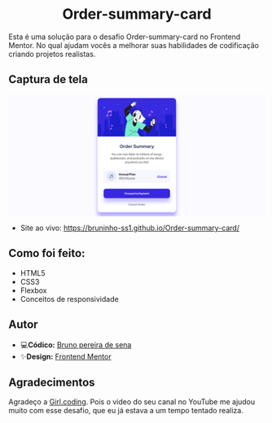 <h1 align="center"> Order-summary-card </h1>

  Esta é uma solução para o desafio Order-summary-card no Frontend Mentor. 
  No qual ajudam vocês a melhorar suas habilidades de codificação criando projetos realistas.
  
 ## Captura de tela
 
 <img src="https://github.com/Bruninho-ss1/Order-summary-card/blob/master/Order-summary-card.png" align="center" >
 
 - Site ao vivo: https://bruninho-ss1.github.io/Order-summary-card/
 


## Como foi feito:

- HTML5
- CSS3
- Flexbox
- Conceitos de responsividade 

## Autor
 - 💻**Códico:** <a href="https://www.linkedin.com/in/bruno-pereira-de-sena-9741721b0/">Bruno pereira de sena</a>
 - ✨**Design:** <a href="https://www.frontendmentor.io/challenges/order-summary-component-QlPmajDUj">Frontend Mentor</a>

## Agradecimentos
 Agradeço a <a href="https://www.instagram.com/girl.coding/">Girl.coding</a>. Pois o video do seu canal no YouTube me ajudou muito com esse desafio, que eu já estava a um tempo tentado realiza. 
